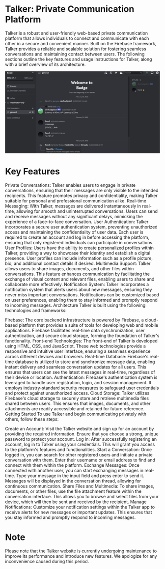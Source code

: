 # Talker: Private Communication Platform
Talker is a robust and user-friendly web-based private communication platform that allows individuals to connect and communicate with each other in a secure and convenient manner. Built on the Firebase framework, Talker provides a reliable and scalable solution for fostering seamless conversations and maintaining contact between users. The following sections outline the key features and usage instructions for Talker, along with a brief overview of its architecture.

![Example Image of the Bot In a Server](https://github.com/rytherlm/Bot/blob/main/photo/exampleImage.png)

# Key Features
Private Conversations: Talker enables users to engage in private conversations, ensuring that their messages are only visible to the intended recipients. This feature promotes privacy and confidentiality, making Talker suitable for personal and professional communication alike.
Real-time Messaging: With Talker, messages are delivered instantaneously in real-time, allowing for smooth and uninterrupted conversations. Users can send and receive messages without any significant delays, mimicking the experience of a face-to-face conversation.
User Authentication: Talker incorporates a secure user authentication system, preventing unauthorized access and maintaining the confidentiality of user data. Each user is required to create an account and log in before accessing the platform, ensuring that only registered individuals can participate in conversations.
User Profiles: Users have the ability to create personalized profiles within Talker, providing a way to showcase their identity and establish a digital presence. User profiles can include information such as a profile picture, bio, and additional contact details if desired.
Multimedia Support: Talker allows users to share images, documents, and other files within conversations. This feature enhances communication by facilitating the exchange of visual content and relevant files, enabling users to share and collaborate more effectively.
Notification System: Talker incorporates a notification system that alerts users about new messages, ensuring they never miss important conversations. Notifications can be customized based on user preferences, enabling them to stay informed and promptly respond to incoming messages.
Architecture
Talker is built using the following technologies and frameworks:

Firebase: The core backend infrastructure is powered by Firebase, a cloud-based platform that provides a suite of tools for developing web and mobile applications. Firebase facilitates real-time data synchronization, user authentication, and secure cloud storage, forming the foundation of Talker's functionality.
Front-end Technologies: The front-end of Talker is developed using HTML, CSS, and JavaScript. These web technologies provide a responsive and intuitive user interface, ensuring a seamless experience across different devices and browsers.
Real-time Database: Firebase's real-time database is utilized to store and synchronize message data, enabling instant delivery and seamless conversation updates for all users. This ensures that users can see the latest messages in real-time, regardless of their device or location.
Authentication: Firebase's authentication system is leveraged to handle user registration, login, and session management. It employs industry-standard security measures to safeguard user credentials and protect against unauthorized access.
Cloud Storage: Talker utilizes Firebase's cloud storage to securely store and retrieve multimedia files shared between users. This ensures that images, documents, and other attachments are readily accessible and retained for future reference.
Getting Started
To use Talker and begin communicating privately with others, follow these steps:

Create an Account: Visit the Talker website and sign up for an account by providing the required information. Ensure that you choose a strong, unique password to protect your account.
Log in: After successfully registering an account, log in to Talker using your credentials. This will grant you access to the platform's features and functionalities.
Start a Conversation: Once logged in, you can search for other registered users and initiate a private conversation with them. Enter their username or email address to find and connect with them within the platform.
Exchange Messages: Once connected with another user, you can start exchanging messages in real-time. Type your message in the input field and press enter to send it. Messages will be displayed in the conversation thread, allowing for continuous communication.
Share Files and Multimedia: To share images, documents, or other files, use the file attachment feature within the conversation interface. This allows you to browse and select files from your device, which will then be sent and received by the recipient.
Manage Notifications: Customize your notification settings within the Talker app to receive alerts for new messages or important updates. This ensures that you stay informed and promptly respond to incoming messages.

# Note 
Please note that the Talker website is currently undergoing maintenance to improve its performance and introduce new features. We apologize for any inconvenience caused during this period.